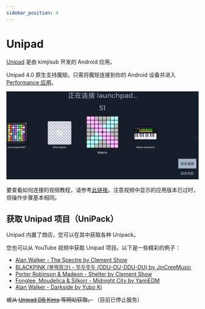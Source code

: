 ```yaml
---
sidebar_position: 4
---
```


# Unipad

[Unipad](https://play.google.com/store/apps/details?id=com.kimjisub.launchpad&hl=en_US&pli=1) 是由 kimjisub 开发的 Android 应用。

Unipad 4.0 原生支持魔矩。只需将魔矩连接到你的 Android 设备并进入 [Performance 应用](/docs/MatrixOS/Applications/Performance)。

![Unipad](Unipad.png)

要查看如何连接的视频教程，请参考[此链接](https://www.youtube.com/watch?v=VYMQWO7jlws)。注意视频中显示的应用版本已过时，但操作步骤基本相同。

## 获取 Unipad 项目（UniPack）

Unipad 内置了商店，您可以在其中获取各种 Unipack。

您也可以从 YouTube 视频中获取 Unipad 项目。以下是一些精彩的例子：

- [Alan Walker - The Spectre by Clement Show](https://www.youtube.com/watch?v=-96eVsFJW-M)
- [BLACKPINK (블랙핑크) - 뚜두뚜두 (DDU-DU-DDU-DU) by JinCreeMusic](https://www.youtube.com/watch?v=QTsq8lM9uqg)
- [Porter Robinson & Madeon - Shelter by Clement Show](https://www.youtube.com/watch?v=TnPQg9h6Un0)
- [Fonglee, Moudelica & Silkorr - Midnight City by YamiEDM](https://www.youtube.com/watch?v=KYiaGXlBxLE)
- [Alan Walker - Darkside by Yubo Ki](https://www.youtube.com/watch?v=ZtSGblqfmKQ)

~~或从 [Unipad DB Kims](https://unipad.dbkims.com/) 等网站获取。~~ （目前已停止服务）